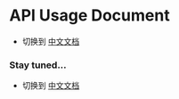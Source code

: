 # API Usage Document

- 切换到 [中文文档](https://github.com/BeardedManZhao/algorithmStar/blob/main/KnowledgeDocument/API%20Usage%20Document-Chinese.md)

### Stay tuned...

- 切换到 [中文文档](https://github.com/BeardedManZhao/algorithmStar/blob/main/KnowledgeDocument/API%20Usage%20Document-Chinese.md)
